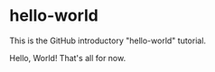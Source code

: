# hello-world
This is the GitHub introductory "hello-world" tutorial.

Hello, World! That's all for now.
